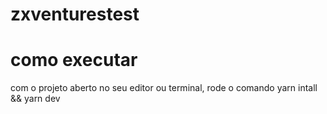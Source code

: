 # zxventurestest

# como executar
com o projeto aberto no seu editor ou terminal, rode o comando yarn intall && yarn dev
